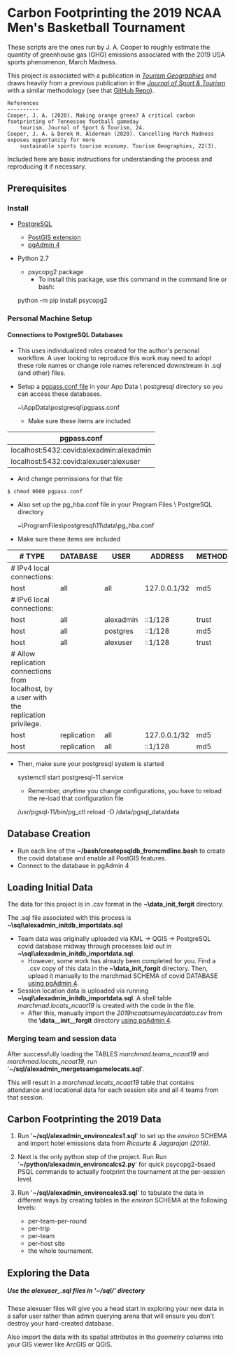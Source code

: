 # Carbon Footprinting the 2019 NCAA Men's Basketball Tournament

These scripts are the ones run by J. A. Cooper to roughly estimate 
the quantity of greenhouse gas (GHG) emissions associated with the 
2019 USA sports phenomenon, March Madness.

This project is associated with a publication in 
*[Tourism Geographies](https://doi.org/10.1080/14616688.2020.1759135)*
and draws heavily from a previous publication in the 
*[Journal of Sport & Tourism](https://doi.org/10.1080/14775085.2020.1726802)* 
with a similar methodology (see that 
[GitHub Repo](https://github.com/cooperjaXC/utkthesis_coding_cooper2020)).

    References
    ----------
    Cooper, J. A. (2020). Making orange green? A critical carbon footprinting of Tennessee football gameday
        tourism. Journal of Sport & Tourism, 24.
    Cooper, J. A. & Derek H. Alderman (2020). Cancelling March Madness exposes opportunity for more 
        sustainable sports tourism economy. Tourism Geographies, 22(3).

Included here are basic instructions for understanding the process 
and reproducing it if necessary.

## Prerequisites

### Install

* [PostgreSQL](https://www.postgresql.org/download/)
    * [PostGIS extension](https://postgis.net/windows_downloads/)
    * [pgAdmin 4](https://www.pgadmin.org/)
* Python 2.7
    * psycopg2 package
        * To install this package, use this command in the command line or bash:
        
        
	python -m pip install psycopg2

### Personal Machine Setup
#### Connections to PostgreSQL Databases 
* This uses individualized roles created for the author's personal workflow. 
A user looking to reproduce this work may need to adopt these role names or change role names
referenced downstream in .sql (and other) files. 
* Setup a [pgpass.conf file](https://www.postgresql.org/docs/current/libpq-pgpass.html) 
in your App Data \ postgresql directory so you can access these databases.
    
    
    ~\AppData\postgresql\pgpass.conf
 
   * Make sure these items are included 

pgpass.conf |
------- |
localhost:5432:covid:alexadmin:alexadmin |
localhost:5432:covid:alexuser:alexuser |

   * And change permissions for that file

    $ chmod 0600 pgpass.conf

* Also set up the pg_hba.conf file in your Program Files \ PostgreSQL directory 

    ~\ProgramFiles\postgresql\11\data\pg_hba.conf

* Make sure these items are included 


 \# TYPE | DATABASE     |   USER      |      ADDRESS          |       METHOD |
-----|--------------|---------------|-----------------------|------------- |
\# IPv4 local connections: |
host  |  all     |        all        |     127.0.0.1/32     |       md5
\# IPv6 local connections: |
host  |  all       |      alexadmin   |	::1/128         |        trust
host  |  all       |      postgres	  | 	::1/128      |           md5
host  |  all       |      alexuser	 | 	::1/128          |       trust
\# Allow replication connections from localhost, by a user with the replication privilege. |
host |   replication  |   all      |       127.0.0.1/32  |          md5
host  |  replication |     all      |       ::1/128     |            md5



* Then, make sure your postgresql system is started 


    systemctl start postgresql-11.service
    
   * Remember, *anytime* you change configurations, you have to reload the re-load that configuration file
   
    /usr/pgsql-11/bin/pg_ctl reload -D /data/pgsql_data/data

## Database Creation
* Run each line of the **~/bash/createpsqldb_fromcmdline.bash** to create the covid database and enable all PostGIS features.
* Connect to the database in pgAdmin 4

## Loading Initial Data 

The data for this project is in .csv format in the **~\data_init_forgit** directory. 

The .sql file associated with this process is **~\sql\alexadmin_initdb_importdata.sql**
* Team data was originally uploaded via KML &rarr; QGIS &rarr; PostgreSQL covid database midway through 
processes laid out in **~\sql\alexadmin_initdb_importdata.sql**.
    * However, some work has already been completed for you. Find a .csv copy of this data in 
    the **~\data_init_forgit** directory. Then, upload it manually to the marchmad SCHEMA of covid DATABASE
    [using pgAdmin 4](https://www.pgadmin.org/docs/pgadmin4/development/import_export_data.html).
* Session location data is uploaded via running **~\sql\alexadmin_initdb_importdata.sql**. A shell table
*marchmad.locats_ncaat19* is created with the code in the file. 
    * After this, manually import the *2019ncaatourneylocatdata.csv* from the **\data__init__forgit**
     directory [using pgAdmin 4](https://www.pgadmin.org/docs/pgadmin4/development/import_export_data.html).

### Merging team and session data
After successfully loading the TABLES *marchmad.teams_ncaat19* and *marchmad.locats_ncaat19*,
run '**~/sql/alexadmin_mergeteamgamelocats.sql**'.

This will result in a *marchmad.locats_ncaat19* table that contains attendance and locational data
for each session site and all 4 teams from that session.


## Carbon Footprinting the 2019 Data
1. Run '**~/sql/alexadmin_environcalcs1.sql**' to set up the *environ* SCHEMA 
and import hotel emissions data  from *Ricaurte & Jagarajan (2019)*.

2. Next is the only python step of the project. Run Run '**~/python/alexadmin_environcalcs2.py**' for quick
psycopg2-bsaed PSQL commands to actually footprint the tournament at the per-session level.

3. Run '**~/sql/alexadmin_environcalcs3.sql**' to tabulate the data in different ways by creating tables in 
the *environ* SCHEMA at the following levels:
    * per-team-per-round
    * per-trip
    * per-team
    * per-host site
    * the whole tournament. 

## Exploring the Data
##### Use the alexuser_.sql files in '**~/sql/**' directory 
These alexuser files will give you a head start in exploring your new data in a safer user rather than admin
querying arena that will ensure you don't destroy your hard-created database. 

Also import the data with its spatial attributes in the *geometry* columns into your GIS viewer like ArcGIS or QGIS.